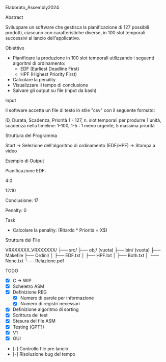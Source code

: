 Elaborato_Assembly2024

Abstract

Sviluppare un software che gestisca la pianificazione di 127 possibili prodotti, ciascuno con caratteristiche diverse, in 100 slot temporali successivi al lancio dell'applicativo.

Obiettivo

- Pianificare la produzione in 100 slot temporali utilizzando i seguenti algoritmi di ordinamento:
  - EDF (Earliest Deadline First)
  - HPF (Highest Priority First)
- Calcolare la penality
- Visualizzare il tempo di conclusione
- Salvare gli output su file (input da bash)

Input

Il software accetta un file di testo in stile "csv" con il seguente formato:

ID, Durata, Scadenza, Priorità
1 - 127, n. slot temporali per produrre 1 unità, scadenza nella timeline: 1-100, 1-5 : 1 meno urgente, 5 massima priorità

Struttura del Programma

Start → Selezione dell'algoritmo di ordinamento (EDF/HPF) → Stampa a video

Esempio di Output

Pianificazione EDF:

4:0

12:10

Conclusione: 17

Penalty: 0

Task

- Calcolare la penality: (Ritardo * Priorità = X$)

Struttura del File

VRXXXXXX_VRXXXXXX/
├── src/
├── obj/ (vuota)
├── bin/ (vuota)
├── Makefile
├── Ordini/
│   ├── EDF.txt
│   ├── HPF.txt
│   ├── Both.txt
│   └── None.txt
└── Relazione.pdf

TODO

- [X] C → WIP
- [X] Scheletro ASM
- [X] Definizione REG
  - [X] Numero di parole per informazione
  - [X] Numero di registri necessari
- [X] Definizione algoritmo di sorting
- [X] Scrittura dei test
- [X] Stesura del file ASM
- [X] Testing (GPT?)
- [X] V1
- [X] GUI
- [-] Controllo file pre lancio
- [-] Risoluzione bug del tempo
